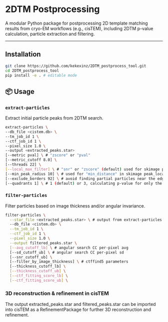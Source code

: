# 2DTM Postprocessing

A modular Python package for postprocessing 2D template matching results from cryo-EM workflows (e.g., cisTEM), including 2DTM p-value calculation, particle extraction and filtering.

---

## Installation

```bash
git clone https://github.com/kekexinz/2DTM_postprocess_tool.git
cd 2DTM_postprocess_tool
pip install -e . # editable mode
```

## 📦 Usage

### `extract-particles`
Extract initial particle peaks from 2DTM search.
```bash
extract-particles \ 
--db_file <cistem.db> \
--tm_job_id 1 \
--ctf_job_id 1 \
--pixel_size 1.0 \
--output <extracted_peaks.star>
[--metric pval] \ # "zscore" or "pval"
[--metric_cutoff 8.0] \
[--threads 22] \
[--local_max_filter] \ # "snr" or "zscore" (default) used for skimage peak_local_max
[--min_peak_radius 10] \ # used for "min_distance" in skimage peak_local_max
[--exclude_borders 92] \ # avoid finding partial particles near the edge of the image, used for skimage peak_local_max
[--quadrants 1] \ # 1 (default) or 3, calculating p-value for only the first-quadrant or quadrant 1,2,4 (recommended for small particles) 

```

### `filter-particles`

Filter particles based on image thickness and/or angular invariance.

```bash
filter-particles \
  --star_file <extracted_peaks.star> \ # output from extract-particles
  --db_file <cistem.db> \
  --tm_job_id 1 \
  --ctf_job_id 1 \
  --pixel_size 1.0 \
  --output filtered_peaks.star \
  [--avg_cutoff_lb] \ # angular search CC per-pixel avg
  [--sd_cutoff_ub] \ # angular search CC per-pixel sd
  [--snr_cutoff_ub] \ 
  [--filter_by_image_thickness] \ # ctffind5 parameters
  [--thickness_cutoff_lb] \
  [--thickness_cutoff_ub] \
  [--ctf_fitting_score_lb] \
  [--ctf_fitting_score_ub] \
```

### 3D reconstruction & refinement in cisTEM
The output extracted_peaks.star and filtered_peaks.star can be imported into cisTEM as a RefinementPackage for further 3D reconstruction and refinement.
